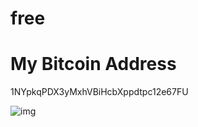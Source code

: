 free
====

My Bitcoin Address
===
1NYpkqPDX3yMxhVBiHcbXppdtpc12e67FU

![img](https://raw.github.com/coolcode/free/gh-pages/images/bitcoin.png "1NYpkqPDX3yMxhVBiHcbXppdtpc12e67FU")
